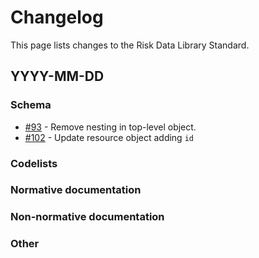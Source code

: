 # Changelog

This page lists changes to the Risk Data Library Standard.

## YYYY-MM-DD

### Schema

- [#93](https://github.com/GFDRR/rdl-standard/pull/93) - Remove nesting in top-level object.
- [#102](https://github.com/GFDRR/rdl-standard/pull/102) - Update resource object adding `id`

### Codelists

### Normative documentation

### Non-normative documentation

### Other
